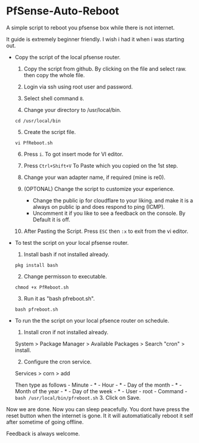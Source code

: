 # PfSense-Auto-Reboot 
A simple script to reboot you pfsense box while there is not internet.

It guide is extremely beginner friendly. I wish i had it when i was starting out.

* Copy the script of the local pfsense router.
    
    1. Copy the script from github. By clicking on the file and select raw. then copy the whole file.
     
    2. Login via ssh using root user and password.
    
    3. Select shell command ```8```.

    4. Change your directory to /usr/local/bin.
    ```
    cd /usr/local/bin
    ```
    5. Create the script file.
    ```
    vi PfReboot.sh
    ```
    6. Press ```i```. To got insert mode for VI editor.

    7. Press ```Ctrl+Shift+V``` To Paste which you copied on the 1st step.

    8. Change your wan adapter name, if required (mine is re0).
    
    9. (OPTONAL) Change the script to customize your experience.
        - Change the public ip for cloudflare to your liking. and make it is a always on public ip and does respond to ping (ICMP).
        - Uncomment it if you like to see a feedback on the console. By Default it is off.

    10. After Pasting the Script. Press ```ESC``` then ```:x``` to exit from the vi editor. 


* To test the script on your local pfsense router.

    1. Install bash if not installed already. 
    ```     
    pkg install bash
    ```
    2. Change permisson to executable.
    ``` 
    chmod +x PfReboot.sh
    ```
    3. Run it as "bash pfreboot.sh".
    ```
    bash pfreboot.sh
    ```

* To run the the script on your local pfsence router on schedule.

    1. Install cron if not installed already. 

     System > Package Manager > Available Packages > Search "cron" > install.

    2. Configure the cron service.

     Services > corn > add 
    
     Then type as follows
      - Minute - *
      - Hour - *
      - Day of the month - *
      - Month of the year - *
      - Day of the week - *
      - User -  root 
      - Command - ``` bash /usr/local/bin/pfreboot.sh ``` 
    3. Click on Save. 

Now we are done. Now you can sleep peacefully. You dont have press the reset button when the internet is gone. It it will automatiatically reboot it self after sometime of going offline. 
        
Feedback is always welcome.

